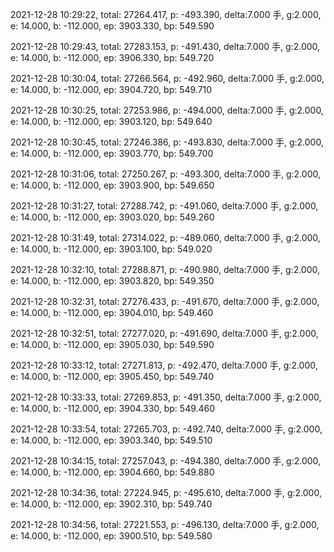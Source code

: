 2021-12-28 10:29:22, total: 27264.417, p: -493.390, delta:7.000 手, g:2.000, e: 14.000, b: -112.000, ep: 3903.330, bp: 549.590

2021-12-28 10:29:43, total: 27283.153, p: -491.430, delta:7.000 手, g:2.000, e: 14.000, b: -112.000, ep: 3906.330, bp: 549.720

2021-12-28 10:30:04, total: 27266.564, p: -492.960, delta:7.000 手, g:2.000, e: 14.000, b: -112.000, ep: 3904.720, bp: 549.710

2021-12-28 10:30:25, total: 27253.986, p: -494.000, delta:7.000 手, g:2.000, e: 14.000, b: -112.000, ep: 3903.120, bp: 549.640

2021-12-28 10:30:45, total: 27246.386, p: -493.830, delta:7.000 手, g:2.000, e: 14.000, b: -112.000, ep: 3903.770, bp: 549.700

2021-12-28 10:31:06, total: 27250.267, p: -493.300, delta:7.000 手, g:2.000, e: 14.000, b: -112.000, ep: 3903.900, bp: 549.650

2021-12-28 10:31:27, total: 27288.742, p: -491.060, delta:7.000 手, g:2.000, e: 14.000, b: -112.000, ep: 3903.020, bp: 549.260

2021-12-28 10:31:49, total: 27314.022, p: -489.060, delta:7.000 手, g:2.000, e: 14.000, b: -112.000, ep: 3903.100, bp: 549.020

2021-12-28 10:32:10, total: 27288.871, p: -490.980, delta:7.000 手, g:2.000, e: 14.000, b: -112.000, ep: 3903.820, bp: 549.350

2021-12-28 10:32:31, total: 27276.433, p: -491.670, delta:7.000 手, g:2.000, e: 14.000, b: -112.000, ep: 3904.010, bp: 549.460

2021-12-28 10:32:51, total: 27277.020, p: -491.690, delta:7.000 手, g:2.000, e: 14.000, b: -112.000, ep: 3905.030, bp: 549.590

2021-12-28 10:33:12, total: 27271.813, p: -492.470, delta:7.000 手, g:2.000, e: 14.000, b: -112.000, ep: 3905.450, bp: 549.740

2021-12-28 10:33:33, total: 27269.853, p: -491.350, delta:7.000 手, g:2.000, e: 14.000, b: -112.000, ep: 3904.330, bp: 549.460

2021-12-28 10:33:54, total: 27265.703, p: -492.740, delta:7.000 手, g:2.000, e: 14.000, b: -112.000, ep: 3903.340, bp: 549.510

2021-12-28 10:34:15, total: 27257.043, p: -494.380, delta:7.000 手, g:2.000, e: 14.000, b: -112.000, ep: 3904.660, bp: 549.880

2021-12-28 10:34:36, total: 27224.945, p: -495.610, delta:7.000 手, g:2.000, e: 14.000, b: -112.000, ep: 3902.310, bp: 549.740

2021-12-28 10:34:56, total: 27221.553, p: -496.130, delta:7.000 手, g:2.000, e: 14.000, b: -112.000, ep: 3900.510, bp: 549.580